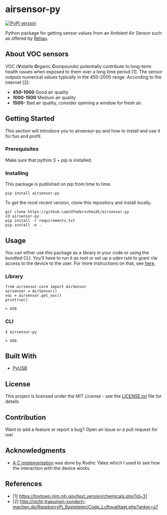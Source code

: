 # airsensor-py

[![PyPI version](https://badge.fury.io/py/airsensor-py.svg)](https://badge.fury.io/py/airsensor-py)

Python package for getting sensor values from an Ambient Air Sensor such as offered by [Rehau](https://www.amazon.co.uk/Rehau-USB-Stick-Ambient-Sensor/dp/B00ZXP6EI4).

## About VOC sensors

VOC (**V**olatile **O**rganic **C**ompounds) potentially contribute to long-term health issues when exposed to them over a long time period [1].
The sensor outputs numerical values typically in the 450-2000 range. According to the internet [2]:

* **450-1000** Good air quality
* **1000-1500** Medium air quality
* **1500-** Bad air quality, consider opening a window for fresh air.

## Getting Started

This section will introduce you to airsensor-py and how to install and use it for fun and profit.

### Prerequisites

Make sure that python 3 + pip is installed.

### Installing

This package is published on pip from time to time.

```
pip install airsensor-py
```

To get the most recent version, clone this repository and install locally.

```
git clone https://github.com/dfederschmidt/airsensor-py
cd airsensor-py
pip install -r requirements.txt
pip install -e .
```



## Usage

You can either use this package as a library in your code or using the bundled CLI. You'll have to run it as root or set up a udev rule to grant r/w access to the device to the user. For more instructions on that, see [here](https://github.com/tuxedo0801/usb-sensors-linux).

### Library

```
from airsensor.core import AirSensor
airsensor = AirSensor()
voc = airsensor.get_voc()
print(voc)

> 450
```

### CLI

```
$ airsensor-py

> 450
```

## Built With

* [PyUSB](https://walac.github.io/pyusb/)

## License

This project is licensed under the MIT License - see the [LICENSE.txt](LICENSE.txt) file for details

## Contribution

Want to add a feature or report a bug? Open an issue or a pull request for me!

## Acknowledgments

* [A C implementation](https://code.google.com/archive/p/airsensor-linux-usb/) was done by Rodric Yates which I used to see how the interaction with the device works.

## References

* [1] https://toxtown.nlm.nih.gov/text_version/chemicals.php?id=31
* [2] http://nicht-traeumen-sondern-machen.de/RaspberryPi_Basteleien/Code_Luftqualitaet.php?anker=a7


